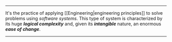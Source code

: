***

It's the practice of applying [[Engineering|engineering principles]] to solve problems using *software systems*. This type of system is characterized by its huge ***logical complexity*** and, given its ***intangible*** nature, an enormous ***ease of change***. 

***